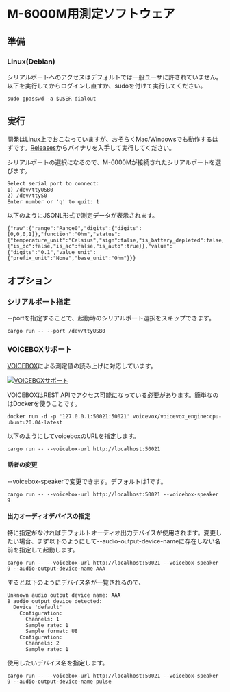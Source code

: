 # M-6000M用測定ソフトウェア

## 準備

### Linux(Debian)

シリアルポートへのアクセスはデフォルトでは一般ユーザに許されていません。以下を実行してからログインし直すか、sudoを付けて実行してください。

    sudo gpasswd -a $USER dialout

## 実行

開発はLinux上でおこなっていますが、おそらくMac/Windowsでも動作するはずです。[Releases](https://github.com/ruimo/m6000m-rs/releases)からバイナリを入手して実行してください。

シリアルポートの選択になるので、M-6000Mが接続されたシリアルポートを選びます。

    Select serial port to connect:
    1) /dev/ttyUSB0
    2) /dev/ttyS0
    Enter number or 'q' to quit: 1

以下のようにJSONL形式で測定データが表示されます。

    {"raw":{"range":"Range0","digits":{"digits":[0,0,0,1]},"function":"Ohm","status":{"temperature_unit":"Celsius","sign":false,"is_battery_depleted":false,"is_overflow":false},"option2":{"is_dc":false,"is_ac":false,"is_auto":true}},"value":{"digits":"0.1","value_unit":{"prefix_unit":"None","base_unit":"Ohm"}}} 

## オプション

### シリアルポート指定

--portを指定することで、起動時のシリアルポート選択をスキップできます。

    cargo run -- --port /dev/ttyUSB0

### VOICEBOXサポート

[VOICEBOX](https://github.com/VOICEVOX/voicevox_core)による測定値の読み上げに対応しています。

[![VOICEBOXサポート](https://img.youtube.com/vi/gl671_m4UQ4/0.jpg)](https://www.youtube.com/watch?v=gl671_m4UQ4)

VOICEBOXはREST APIでアクセス可能になっている必要があります。簡単なのはDockerを使うことです。

    docker run -d -p '127.0.0.1:50021:50021' voicevox/voicevox_engine:cpu-ubuntu20.04-latest

以下のようにしてvoiceboxのURLを指定します。

    cargo run -- --voicebox-url http://localhost:50021

#### 話者の変更

--voicebox-speakerで変更できます。デフォルトは1です。

    cargo run -- --voicebox-url http://localhost:50021 --voicebox-speaker 9

#### 出力オーディオデバイスの指定

特に指定がなければデフォルトオーディオ出力デバイスが使用されます。変更したい場合、まず以下のようにして--audio-output-device-nameに存在しない名前を指定して起動します。

    cargo run -- --voicebox-url http://localhost:50021 --voicebox-speaker 9 --audio-output-device-name AAA
    
すると以下のようにデバイス名が一覧されるので、

    Unknown audio output device name: AAA
    8 audio output device detected:
      Device 'default'
        Configuration:
          Channels: 1
          Sample rate: 1
          Sample format: U8
        Configuration:
          Channels: 2
          Sample rate: 1

使用したいデバイス名を指定します。

    cargo run -- --voicebox-url http://localhost:50021 --voicebox-speaker 9 --audio-output-device-name pulse
